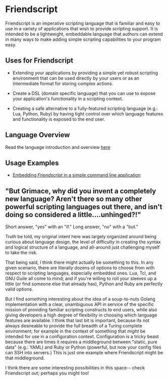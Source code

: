 # Friendscript

Friendscript is an imperative scripting language that is familiar and easy to use in a variety
of applications that wish to provide scripting support.  It is intended to be a lightweight,
embeddable language that authors can extend in many ways to make adding simple scripting capabilities
to your program easy.

## Uses for Friendscript

- Extending your applications by providing a simple yet robust scripting environment that can be used directly by your users or as an intermediate format for storing complex actions.

- Create a DSL (domain specific language) that you can use to expose your application's functionality in a scripting context.

- Creating a safe alternative to a fully-featured scripting language (e.g.: Lua, Python, Ruby) by having tight control over which language features and functionality is exposed to the end user.

## Language Overview

Read the language introduction and overview [here](docs/README.md)

## Usage Examples

- [Embedding _Friendscript_ in a simple command line application](examples/command-line/main.go)

## "But Grimace, why did you invent a completely new language?  Aren't there so many other powerful scripting languages out there, and isn't doing so considered a little....unhinged?!"

Short answer, "yes" with an "if." Long answer, "no" with a "but."

Truth be told, my original intent here was largely organized around being curious about language design, the level of difficulty in creating the syntax and logical structure of a language, and all-around just challenging myself to take the risk.

That being said, I think there might actually be something to this.  In any given scenario, there are literally dozens of options to choose from with respect to scripting languages, especially embedded ones.  Lua, Tcl, and GNU Guile all come to mind; and if you're willing to roll your sleeves up a little (or find someone else that already has), Python and Ruby are perfectly valid options.

But I find something interesting about the idea of a soup-to-nuts Golang implementation with a clear, unambiguous API in service of the specific mission of providing familiar scripting constructs to end users, while also giving developers a high degree of flexibility in choosing which language features are available.  I think that last bit is important, because its not always desireable to provide the full breadth of a Turing complete environment; for example in the context of something that _might_ be intended for use in a configuration context.  Configuration is a tricky beast because there are times it requires a middleground between "static, pure data" (e.g.: YAML) and Ruby or Python (powerful, but now your config files can SSH into servers.)  This is just one example where Friendscript might be that middleground.

I think there are some interesting possibilities in this space-- check Friendscript out; perhaps you might too!

